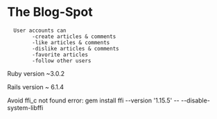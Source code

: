 # The Blog-Spot

      User accounts can 
            -create articles & comments
            -like articles & comments
            -dislike articles & comments
            -favorite articles
            -follow other users

Ruby version ~3.0.2

Rails version ~ 6.1.4

Avoid ffi_c not found error:
gem install ffi --version '1.15.5' -- --disable-system-libffi
